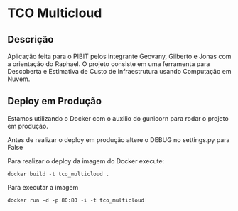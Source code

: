 # TCO Multicloud

## Descrição
Aplicação feita para o PIBIT pelos integrante Geovany, Gilberto e Jonas com a orientação do Raphael.
O projeto consiste em uma ferramenta para Descoberta e Estimativa de Custo de
Infraestrutura usando Computação em Nuvem.

## Deploy em Produção
Estamos utilizando o Docker com o auxilio do gunicorn para rodar o projeto em produção.

Antes de realizar o deploy em produção altere o DEBUG no settings.py para False

Para realizar o deploy da imagem do Docker execute:
```
docker build -t tco_multicloud .
```
Para executar a imagem
```
docker run -d -p 80:80 -i -t tco_multicloud
```